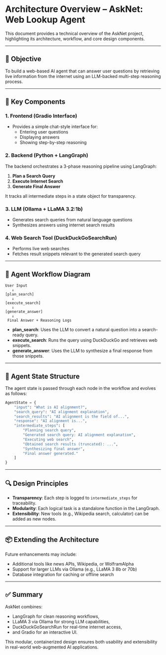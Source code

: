# Architecture Overview – AskNet: Web Lookup Agent

This document provides a technical overview of the AskNet project, highlighting its architecture, workflow, and core design components.

---

## 🧠 Objective

To build a web-based AI agent that can answer user questions by retrieving live information from the internet using an LLM-backed multi-step reasoning process.

---

## 🧱 Key Components

### 1. **Frontend (Gradio Interface)**

- Provides a simple chat-style interface for:
  - Entering user questions
  - Displaying answers
  - Showing step-by-step reasoning

### 2. **Backend (Python + LangGraph)**

The backend orchestrates a 3-phase reasoning pipeline using LangGraph:
1. **Plan a Search Query**
2. **Execute Internet Search**
3. **Generate Final Answer**

It tracks all intermediate steps in a state object for transparency.

### 3. **LLM (Ollama + LLaMA 3.2:1b)**

- Generates search queries from natural language questions
- Synthesizes answers using internet search results

### 4. **Web Search Tool (DuckDuckGoSearchRun)**

- Performs live web searches
- Fetches result snippets relevant to the generated search query

---

## 🔄 Agent Workflow Diagram

```
User Input
   ↓
[plan_search]
   ↓
[execute_search]
   ↓
[generate_answer]
   ↓
 Final Answer + Reasoning Logs
```

- **plan_search**: Uses the LLM to convert a natural question into a search-ready query.
- **execute_search**: Runs the query using DuckDuckGo and retrieves web snippets.
- **generate_answer**: Uses the LLM to synthesize a final response from those snippets.

---

## 🧾 Agent State Structure

The agent state is passed through each node in the workflow and evolves as follows:

```python
AgentState = {
    "input": "What is AI alignment?",
    "search_query": "AI alignment explanation",
    "search_results": "AI alignment is the field of...",
    "response": "AI alignment is...",
    "intermediate_steps": [
        "Planning search query",
        "Generated search query: AI alignment explanation",
        "Executing web search",
        "Obtained search results (truncated): ...",
        "Synthesizing final answer",
        "Final answer generated."
    ]
}
```

---

## 🔍 Design Principles

- **Transparency**: Each step is logged to `intermediate_steps` for traceability.
- **Modularity**: Each logical task is a standalone function in the LangGraph.
- **Extensibility**: New tools (e.g., Wikipedia search, calculator) can be added as new nodes.

---

## 📦 Extending the Architecture

Future enhancements may include:
- Additional tools like news APIs, Wikipedia, or WolframAlpha
- Support for larger LLMs via Ollama (e.g., LLaMA 3 8b or 70b)
- Database integration for caching or offline search

---

## ✅ Summary

AskNet combines:
- LangGraph for clean reasoning workflows,
- LLaMA 3 via Ollama for strong LLM capabilities,
- DuckDuckGoSearchRun for real-time internet access,
- and Gradio for an interactive UI.

This modular, containerized design ensures both usability and extensibility in real-world web-augmented AI applications.
